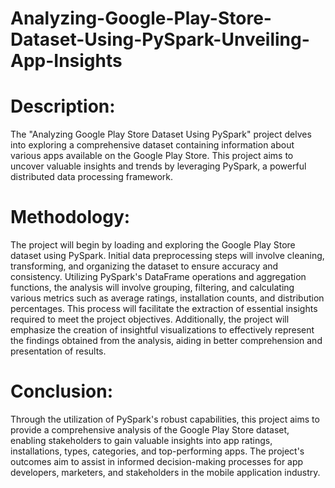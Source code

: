 # Analyzing-Google-Play-Store-Dataset-Using-PySpark-Unveiling-App-Insights

# Description: 
The "Analyzing Google Play Store Dataset Using PySpark" project delves into exploring a comprehensive dataset containing information about various apps available on the Google Play Store. This project aims to uncover valuable insights and trends by leveraging PySpark, a powerful distributed data processing framework.
# Methodology:
The project will begin by loading and exploring the Google Play Store dataset using PySpark. Initial data preprocessing steps will involve cleaning, transforming, and organizing the dataset to ensure accuracy and consistency.
Utilizing PySpark's DataFrame operations and aggregation functions, the analysis will involve grouping, filtering, and calculating various metrics such as average ratings, installation counts, and distribution percentages. This process will facilitate the extraction of essential insights required to meet the project objectives.
Additionally, the project will emphasize the creation of insightful visualizations to effectively represent the findings obtained from the analysis, aiding in better comprehension and presentation of results.
# Conclusion:
Through the utilization of PySpark's robust capabilities, this project aims to provide a comprehensive analysis of the Google Play Store dataset, enabling stakeholders to gain valuable insights into app ratings, installations, types, categories, and top-performing apps. The project's outcomes aim to assist in informed decision-making processes for app developers, marketers, and stakeholders in the mobile application industry.
